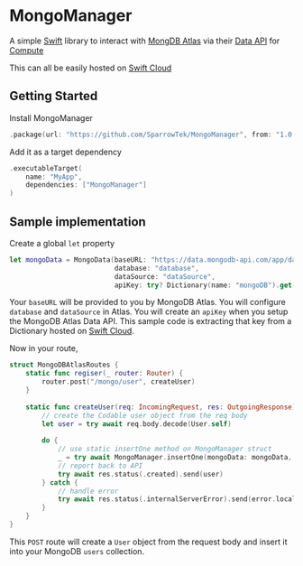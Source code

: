 # MongoManager
A simple [Swift](https://www.swift.org) library to interact with [MongDB Atlas](https://www.mongodb.com/atlas) via their [Data API](https://www.mongodb.com/docs/atlas/api/data-api/) for [Compute](https://github.com/swift-cloud/Compute)

This can all be easily hosted on [Swift Cloud](https://swift.cloud)

## Getting Started
Install MongoManager

```swift
.package(url: "https://github.com/SparrowTek/MongoManager", from: "1.0.5")
```

Add it as a target dependency

```swift
.executableTarget(
    name: "MyApp",
    dependencies: ["MongoManager"]
)
```

## Sample implementation

Create a global `let` property

```swift
let mongoData = MongoData(baseURL: "https://data.mongodb-api.com/app/data-abcde/endpoint/data/v1",
                          database: "database",
                          dataSource: "dataSource",
                          apiKey: try? Dictionary(name: "mongoDB").get("dataAPI"))
```

Your `baseURL` will be provided to you by MongoDB Atlas. You will configure `database` and `dataSource` in Atlas. You will create an `apiKey` when you setup the MongoDB Atlas Data API. This sample code is extracting that key from a Dictionary hosted on [Swift Cloud](https://swift.cloud).

Now in your route,

```swift
struct MongoDBAtlasRoutes {
    static func regiser(_ router: Router) {
        router.post("/mongo/user", createUser)
    }
    
    static func createUser(req: IncomingRequest, res: OutgoingResponse) async throws {
        // create the Codable user object from the req body
        let user = try await req.body.decode(User.self)
        
        do {
            // use static insertOne method on MongoManager struct 
            _ = try await MongoManager.insertOne(mongoData: mongoData, collection: mongoCollection, document: user)
            // report back to API
            try await res.status(.created).send(user)
        } catch {
            // handle error
            try await res.status(.internalServerError).send(error.localizedDescription)
        }
    }
}
```

This `POST` route will create a `User` object from the request body and insert it into your MongoDB `users` collection. 

